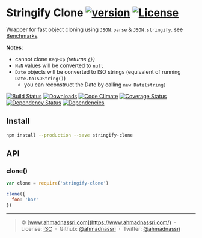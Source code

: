 # Stringify Clone [![version][npm-version]][npm-url] [![License][npm-license]][license-url]

Wrapper for fast object cloning using `JSON.parse` & `JSON.stringify`. see [Benchmarks](https://github.com/ahmadnassri/node-clone-benchmark).

**Notes**:

- cannot clone `RegExp` *(returns `{}`)*
- `NaN` values will be converted to `null`
- `Date` objects will be converted to ISO strings (equivalent of running `Date.toISOString()`)
  - you can reconstruct the Date by calling `new Date(string)`

[![Build Status][travis-image]][travis-url]
[![Downloads][npm-downloads]][npm-url]
[![Code Climate][codeclimate-quality]][codeclimate-url]
[![Coverage Status][codeclimate-coverage]][codeclimate-url]
[![Dependency Status][dependencyci-image]][dependencyci-url]
[![Dependencies][david-image]][david-url]

## Install

```bash
npm install --production --save stringify-clone
```

## API

### clone()

```js
var clone = require('stringify-clone')

clone({
  foo: 'bar'
})
```

----
> :copyright: [www.ahmadnassri.com](https://www.ahmadnassri.com/) &nbsp;&middot;&nbsp;
> License: [ISC][license-url] &nbsp;&middot;&nbsp;
> Github: [@ahmadnassri](https://github.com/ahmadnassri) &nbsp;&middot;&nbsp;
> Twitter: [@ahmadnassri](https://twitter.com/ahmadnassri)

[license-url]: http://choosealicense.com/licenses/isc/

[travis-url]: https://travis-ci.org/ahmadnassri/stringify-clone
[travis-image]: https://img.shields.io/travis/ahmadnassri/stringify-clone.svg?style=flat-square

[npm-url]: https://www.npmjs.com/package/stringify-clone
[npm-license]: https://img.shields.io/npm/l/stringify-clone.svg?style=flat-square
[npm-version]: https://img.shields.io/npm/v/stringify-clone.svg?style=flat-square
[npm-downloads]: https://img.shields.io/npm/dm/stringify-clone.svg?style=flat-square

[codeclimate-url]: https://codeclimate.com/github/ahmadnassri/stringify-clone
[codeclimate-quality]: https://img.shields.io/codeclimate/github/ahmadnassri/stringify-clone.svg?style=flat-square
[codeclimate-coverage]: https://img.shields.io/codeclimate/coverage/github/ahmadnassri/stringify-clone.svg?style=flat-square

[david-url]: https://david-dm.org/ahmadnassri/stringify-clone
[david-image]: https://img.shields.io/david/ahmadnassri/stringify-clone.svg?style=flat-square

[dependencyci-url]: https://dependencyci.com/github/ahmadnassri/stringify-clone
[dependencyci-image]: https://dependencyci.com/github/ahmadnassri/stringify-clone/badge?style=flat-square

